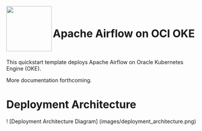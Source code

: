 <p float="left">
  <img align="left" width="120" src="./images/cloudera_logo.png">
  <br/>
  <h1>Apache Airflow on OCI OKE</h1>
  <br/>
</p>

This quickstart template deploys Apache Airflow on Oracle Kubernetes Engine (OKE).  

More documentation forthcoming. 


# Deployment Architecture
! [Deployment Architecture Diagram] (images/deployment_architecture.png)
